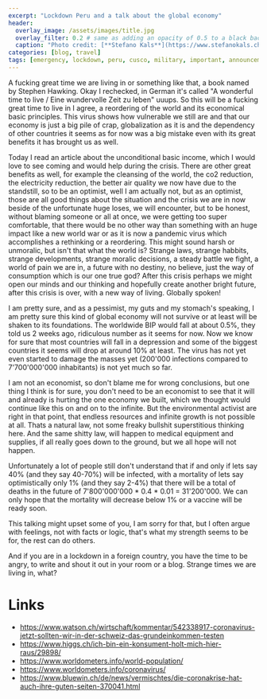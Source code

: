 ```yaml
---
excerpt: "Lockdown Peru and a talk about the global economy"
header:
  overlay_image: /assets/images/title.jpg
  overlay_filter: 0.2 # same as adding an opacity of 0.5 to a black background
  caption: "Photo credit: [**Stefano Kals**](https://www.stefanokals.ch)"
categories: [blog, travel]
tags: [emergency, lockdown, peru, cusco, military, important, announcement] 
---
```

A fucking great time we are living in or something like that, a book named by Stephen Hawking. Okay I rechecked, in German it's called "A wonderful time to live / Eine wundervolle Zeit zu leben" uuups. So this will be a fucking great time to live in I agree, a reordering of the world and its economical basic principles. This virus shows how vulnerable we still are and that our economy is just a big pile of crap, globalization as it is and the dependency of other countries it seems as for now was a big mistake even with its great benefits it has brought us as well.

Today I read an article about the unconditional basic income, which I would love to see coming and would help during the crisis. There are other great benefits as well, for example the cleansing of the world, the co2 reduction, the electricity reduction, the better air quality we now have due to the standstill, so to be an optimist, well I am actually not, but as an optimist, those are all good things about the situation and the crisis we are in now beside of the unfortunate huge loses, we will encounter, but to be honest, without blaming someone or all at once, we were getting too super comfortable, that there would be no other way than something with an huge impact like a new world war or as it is now a pandemic virus which accomplishes a rethinking or a reordering. This might sound harsh or unmoralic, but isn't that what the world is? Strange laws, strange habbits, strange developments, strange moralic decisions, a steady battle we fight, a world of pain we are in, a future with no destiny, no believe, just the way of consumption which is our one true god? After this crisis perhaps we might open our minds and our thinking and hopefully create another bright future, after this crisis is over, with a new way of living. Globally spoken!

I am pretty sure, and as a pessimist, my guts and my stomach's speaking, I am pretty sure this kind of global economy will not survive or at least will be shaken to its foundations. The worldwide BIP would fall at about 0.5%, they told us 2 weeks ago, ridiculous number as it seems for now. Now we know for sure that most countries will fall in a depression and some of the biggest countries it seems will drop at around 10% at least. The virus has not yet even started to damage the masses yet (200'000 infections compared to 7'700'000'000 inhabitants) is not yet much so far.

I am not an economist, so don't blame me for wrong conclusions, but one thing I think is for sure, you don't need to be an economist to see that it will and already is hurting the one economy we built, which we thought would continue like this on and on to the infinite. But the environmental activist are right in that point, that endless resources and infinite growth is not possible at all. Thats a natural law, not some freaky bullshit superstitious thinking here. And the same shitty law, will happen to medical equipment and supplies, if all really goes down to the ground, but we all hope will not happen.

Unfortunately a lot of people still don't understand that if and only if lets say 40% (and they say 40-70%) will be infected, with a mortality of lets say optimistically only 1% (and they say 2-4%) that there will be a total of deaths in the future of 7'800'000'000 * 0.4 * 0.01 = 31'200'000. We can only hope that the mortality will decrease below 1% or a vaccine will be ready soon.

This talking might upset some of you, I am sorry for that, but I often argue with feelings, not with facts or logic, that's what my strength seems to be for, the rest can do others.

And if you are in a lockdown in a foreign country, you have the time to be angry, to write and shout it out in your room or a blog. Strange times we are living in, what?

# Links
* <https://www.watson.ch/wirtschaft/kommentar/542338917-coronavirus-jetzt-sollten-wir-in-der-schweiz-das-grundeinkommen-testen>
* <https://www.higgs.ch/ich-bin-ein-konsument-holt-mich-hier-raus/29898/>
* <https://www.worldometers.info/world-population/>
* <https://www.worldometers.info/coronavirus/>
* <https://www.bluewin.ch/de/news/vermischtes/die-coronakrise-hat-auch-ihre-guten-seiten-370041.html>